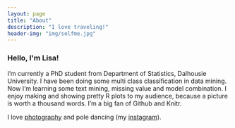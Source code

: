 ```yaml
---
layout: page
title: "About"
description: "I love traveling!"
header-img: "img/selfme.jpg"
---
```


### Hello, I'm Lisa!

I’m currently a PhD student from Department of Statistics, Dalhousie University. I have been doing some multi class classification in data mining. Now I’m learning some text mining, missing value and model combination. I enjoy making and showing pretty R plots to my audience, because a picture is worth a thousand words. I’m a big fan of Github and Knitr.

I love [photography](https://www.flickr.com/photos/lisaling/) and pole dancing (my [instagram](https://www.instagram.com/lisaling22)).


